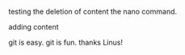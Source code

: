 testing the deletion of content  the nano command.

adding content

git is easy. git is fun. thanks Linus!

